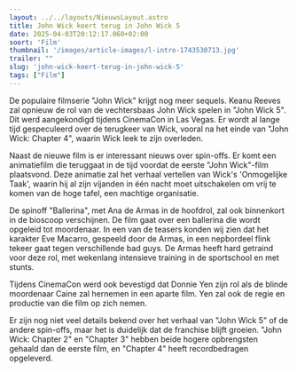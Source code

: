 ```yaml
---
layout: ../../layouts/NieuwsLayout.astro
title: John Wick keert terug in John Wick 5
date: 2025-04-03T20:12:17.060+02:00
soort: 'Film'
thumbnail: '/images/article-images/l-intro-1743530713.jpg'
trailer: ""
slug: 'john-wick-keert-terug-in-john-wick-5'
tags: ["Film"]
---
```


De populaire filmserie "John Wick" krijgt nog meer sequels. Keanu Reeves zal
opnieuw de rol van de vechtersbaas John Wick spelen in "John Wick 5". Dit werd
aangekondigd tijdens CinemaCon in Las Vegas. Er wordt al lange tijd gespeculeerd
over de terugkeer van Wick, vooral na het einde van "John Wick: Chapter 4",
waarin Wick leek te zijn overleden.

Naast de nieuwe film is er interessant nieuws over spin-offs. Er komt een
animatiefilm die teruggaat in de tijd voordat de eerste "John Wick"-film
plaatsvond. Deze animatie zal het verhaal vertellen van Wick's 'Onmogelijke
Taak', waarin hij al zijn vijanden in één nacht moet uitschakelen om vrij te
komen van de hoge tafel, een machtige organisatie.

De spinoff "Ballerina", met Ana de Armas in de hoofdrol, zal ook binnenkort in
de bioscoop verschijnen. De film gaat over een ballerina die wordt opgeleid tot
moordenaar. In een van de teasers konden wij zien dat het karakter Eve Macarro,
gespeeld door de Armas, in een nepbordeel flink tekeer gaat tegen verschillende
bad guys. De Armas heeft hard getraind voor deze rol, met wekenlang intensieve
training in de sportschool en met stunts.

Tijdens CinemaCon werd ook bevestigd dat Donnie Yen zijn rol als de blinde
moordenaar Caine zal hernemen in een aparte film. Yen zal ook de regie en
productie van die film op zich nemen.

Er zijn nog niet veel details bekend over het verhaal van "John Wick 5" of de
andere spin-offs, maar het is duidelijk dat de franchise blijft groeien. "John
Wick: Chapter 2" en "Chapter 3" hebben beide hogere opbrengsten gehaald dan de
eerste film, en "Chapter 4" heeft recordbedragen opgeleverd.